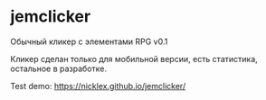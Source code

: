 # jemclicker
Обычный кликер с элементами RPG v0.1

Кликер сделан только для мобильной версии, есть статистика, остальное в разработке.


Test demo: https://nicklex.github.io/jemclicker/

